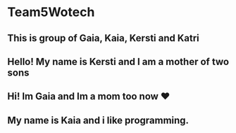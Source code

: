 # Team5Wotech
## This is group of Gaia, Kaia, Kersti and Katri

## Hello! My name is Kersti and I am a mother of two sons

## Hi! Im Gaia and Im a mom too now :heart: 

## My name is Kaia and i like programming.
